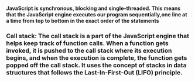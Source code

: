 
#### JavaScript is synchronous, blocking and single-threaded. This means that the JavaScript engine executes our program sequentially,one line at a time from top to bottom in the exact order of the statements


### Call stack: The call stack is a part of the JavaScript engine that helps keep track of function calls. When a function gets invoked, it is pushed to the call stack where its execution begins, and when the execution is complete, the function gets popped off the call stack. It uses the concept of stacks in data structures that follows the Last-In-First-Out (LIFO) principle.
